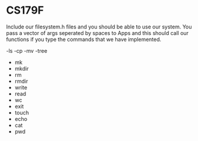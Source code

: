 CS179F
======

Include our filesystem.h files and you should be able to use our system. You pass a vector of args seperated by spaces to Apps and this should call our functions if you type the commands that we have implemented.

-ls
-cp
-mv
-tree
- mk
- mkdir
- rm
- rmdir
- write
- read
- wc
- exit
- touch
- echo
- cat
- pwd
